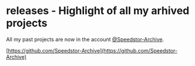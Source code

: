 # releases - Highlight of all my arhived projects

All my past projects are now in the account [@Speedstor-Archive](https://github.com/Speedstor-Archive).

[https://github.com/Speedstor-Archive](https://github.com/Speedstor-Archive)
